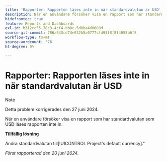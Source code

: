 ```yaml
---
title: 'Rapporter: Rapporten läses inte in när standardvalutan är USD'
description: När en användare försöker visa en rapport som har standardvalutan som USD läses rapporten inte in.
hidefromtoc: true
feature: Reports and Dashboards
exl-id: b312cc55-78c3-4cf4-bb0c-5d8ba4d0600d
source-git-commit: 786a543cd74e632b5a0777cfd93f8f8f4655b6f5
workflow-type: tm+mt
source-wordcount: '76'
ht-degree: 0%

---
```


# Rapporter: Rapporten läses inte in när standardvalutan är USD

>[!NOTE]
>
>Detta problem korrigerades den 27 juni 2024.

När en användare försöker visa en rapport som har standardvalutan som USD läses rapporten inte in.

**Tillfällig lösning**

Ändra standardvalutan till[!UICONTROL Project's default currency].&quot;

_Först rapporterad den 20 juni 2024._
